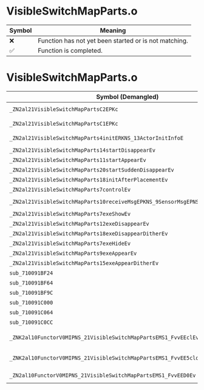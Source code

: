 # VisibleSwitchMapParts.o
| Symbol | Meaning 
| ------------- | ------------- 
| :x: | Function has not yet been started or is not matching. 
| :white_check_mark: | Function is completed. 


# VisibleSwitchMapParts.o
| Symbol (Demangled) | Symbol (Mangled) | Decompiled? |
| ------------- |  ------------- | ------------- |
| `_ZN2al21VisibleSwitchMapPartsC2EPKc` | `al::VisibleSwitchMapParts::VisibleSwitchMapParts(char const*)` | :white_check_mark: |
| `_ZN2al21VisibleSwitchMapPartsC1EPKc` | `al::VisibleSwitchMapParts::VisibleSwitchMapParts(char const*)` | :white_check_mark: |
| `_ZN2al21VisibleSwitchMapParts4initERKNS_13ActorInitInfoE` | `al::VisibleSwitchMapParts::init(al::ActorInitInfo const&)` | :white_check_mark: |
| `_ZN2al21VisibleSwitchMapParts14startDisappearEv` | `al::VisibleSwitchMapParts::startDisappear(void)` | :white_check_mark: |
| `_ZN2al21VisibleSwitchMapParts11startAppearEv` | `al::VisibleSwitchMapParts::startAppear(void)` | :white_check_mark: |
| `_ZN2al21VisibleSwitchMapParts20startSuddenDisappearEv` | `al::VisibleSwitchMapParts::startSuddenDisappear(void)` | :white_check_mark: |
| `_ZN2al21VisibleSwitchMapParts18initAfterPlacementEv` | `al::VisibleSwitchMapParts::initAfterPlacement(void)` | :white_check_mark: |
| `_ZN2al21VisibleSwitchMapParts7controlEv` | `al::VisibleSwitchMapParts::control(void)` | :white_check_mark: |
| `_ZN2al21VisibleSwitchMapParts10receiveMsgEPKNS_9SensorMsgEPNS_9HitSensorES5_` | `al::VisibleSwitchMapParts::receiveMsg(al::SensorMsg const*,al::HitSensor *,al::HitSensor *)` | :white_check_mark: |
| `_ZN2al21VisibleSwitchMapParts7exeShowEv` | `al::VisibleSwitchMapParts::exeShow(void)` | :white_check_mark: |
| `_ZN2al21VisibleSwitchMapParts12exeDisappearEv` | `al::VisibleSwitchMapParts::exeDisappear(void)` | :white_check_mark: |
| `_ZN2al21VisibleSwitchMapParts18exeDisappearDitherEv` | `al::VisibleSwitchMapParts::exeDisappearDither(void)` | :white_check_mark: |
| `_ZN2al21VisibleSwitchMapParts7exeHideEv` | `al::VisibleSwitchMapParts::exeHide(void)` | :white_check_mark: |
| `_ZN2al21VisibleSwitchMapParts9exeAppearEv` | `al::VisibleSwitchMapParts::exeAppear(void)` | :white_check_mark: |
| `_ZN2al21VisibleSwitchMapParts15exeAppearDitherEv` | `al::VisibleSwitchMapParts::exeAppearDither(void)` | :white_check_mark: |
| `sub_710091BF24` | `` | :white_check_mark: |
| `sub_710091BF64` | `` | :white_check_mark: |
| `sub_710091BF9C` | `` | :white_check_mark: |
| `sub_710091C000` | `` | :white_check_mark: |
| `sub_710091C064` | `` | :white_check_mark: |
| `sub_710091C0CC` | `` | :white_check_mark: |
| `_ZNK2al10FunctorV0MIPNS_21VisibleSwitchMapPartsEMS1_FvvEEclEv` | `al::FunctorV0M<al::VisibleSwitchMapParts *,void (al::VisibleSwitchMapParts::*)(void)>::operator()(void)const` | :white_check_mark: |
| `_ZNK2al10FunctorV0MIPNS_21VisibleSwitchMapPartsEMS1_FvvEE5cloneEv` | `al::FunctorV0M<al::VisibleSwitchMapParts *,void (al::VisibleSwitchMapParts::*)(void)>::clone(void)const` | :white_check_mark: |
| `_ZN2al10FunctorV0MIPNS_21VisibleSwitchMapPartsEMS1_FvvEED0Ev` | `al::FunctorV0M<al::VisibleSwitchMapParts *,void (al::VisibleSwitchMapParts::*)(void)>::~FunctorV0M()` | :white_check_mark: |
